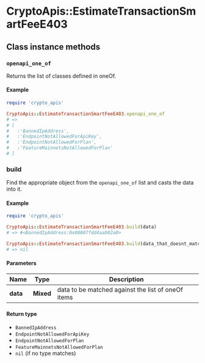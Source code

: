 # CryptoApis::EstimateTransactionSmartFeeE403

## Class instance methods

### `openapi_one_of`

Returns the list of classes defined in oneOf.

#### Example

```ruby
require 'crypto_apis'

CryptoApis::EstimateTransactionSmartFeeE403.openapi_one_of
# =>
# [
#   :'BannedIpAddress',
#   :'EndpointNotAllowedForApiKey',
#   :'EndpointNotAllowedForPlan',
#   :'FeatureMainnetsNotAllowedForPlan'
# ]
```

### build

Find the appropriate object from the `openapi_one_of` list and casts the data into it.

#### Example

```ruby
require 'crypto_apis'

CryptoApis::EstimateTransactionSmartFeeE403.build(data)
# => #<BannedIpAddress:0x00007fdd4aab02a0>

CryptoApis::EstimateTransactionSmartFeeE403.build(data_that_doesnt_match)
# => nil
```

#### Parameters

| Name | Type | Description |
| ---- | ---- | ----------- |
| **data** | **Mixed** | data to be matched against the list of oneOf items |

#### Return type

- `BannedIpAddress`
- `EndpointNotAllowedForApiKey`
- `EndpointNotAllowedForPlan`
- `FeatureMainnetsNotAllowedForPlan`
- `nil` (if no type matches)

